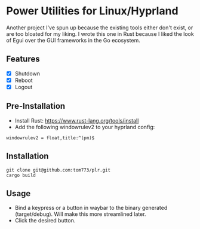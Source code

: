 # Power Utilities for Linux/Hyprland

Another project I've spun up because the existing tools either don't exist, or are too bloated for my liking.
I wrote this one in Rust because I liked the look of Egui over the GUI frameworks in the Go ecosystem.

## Features
- [x] Shutdown
- [x] Reboot
- [x] Logout

## Pre-Installation
- Install Rust: https://www.rust-lang.org/tools/install
- Add the following windowrulev2 to your hyprland config:
```
windowrulev2 = float,title:^(pm)$
```
## Installation
```
git clone git@github.com:tom773/plr.git
cargo build
```
## Usage
- Bind a keypress or a button in waybar to the binary generated (target/debug). Will make this more streamlined later.
- Click the desired button.
